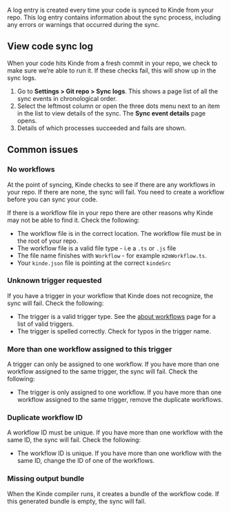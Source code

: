 
A log entry is created every time your code is synced to Kinde from your repo. This log entry contains information about the sync process, including any errors or warnings that occurred during the sync.

## View code sync log

When your code hits Kinde from a fresh commit in your repo, we check to make sure we’re able to run it. If these checks fail, this will show up in the sync logs.

1. Go to **Settings > Git repo > Sync logs**. This shows a page list of all the sync events in chronological order.
2. Select the leftmost column or open the three dots menu next to an item in the list to view details of the sync. The **Sync event details** page opens.
3. Details of which processes succeeded and fails are shown.

## Common issues

### No workflows

At the point of syncing, Kinde checks to see if there are any workflows in your repo. If there are none, the sync will fail. You need to create a workflow before you can sync your code.

If there is a workflow file in your repo there are other reasons why Kinde may not be able to find it. Check the following:

- The workflow file is in the correct location. The workflow file must be in the root of your repo.
- The workflow file is a valid file type - i.e a `.ts` or `.js` file
- The file name finishes with `Workflow` - for example `m2mWorkflow.ts`.
- Your `kinde.json` file is pointing at the correct `kindeSrc`

### Unknown trigger requested

If you have a trigger in your workflow that Kinde does not recognize, the sync will fail. Check the following:

- The trigger is a valid trigger type. See the [about workflows](/workflows/about-workflows/) page for a list of valid triggers.
- The trigger is spelled correctly. Check for typos in the trigger name.

### More than one workflow assigned to this trigger

A trigger can only be assigned to one workflow. If you have more than one workflow assigned to the same trigger, the sync will fail. Check the following:

- The trigger is only assigned to one workflow. If you have more than one workflow assigned to the same trigger, remove the duplicate workflows.

### Duplicate workflow ID

A workflow ID must be unique. If you have more than one workflow with the same ID, the sync will fail. Check the following:

- The workflow ID is unique. If you have more than one workflow with the same ID, change the ID of one of the workflows.

### Missing output bundle

When the Kinde compiler runs, it creates a bundle of the workflow code. If this generated bundle is empty, the sync will fail.
